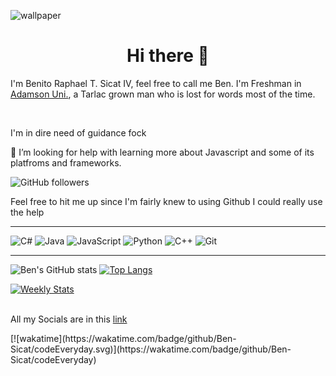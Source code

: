 


![wallpaper](https://user-images.githubusercontent.com/93244935/151262826-a92385ee-1e5a-495b-b603-99d70b9f9e13.png)
<h1 align = "center"> Hi there 👋</h1>
<p> I'm Benito Raphael T. Sicat IV, feel free to call me Ben. I'm Freshman in <a href = "adamson.edu.ph">Adamson Uni.</a>, a Tarlac grown man who is lost for words most of the time.</p>
<br>
<p>I'm in dire need of guidance fock</p>

<p> 🤔 I’m looking for help with learning more about Javascript and some of its platfroms and frameworks.</p>


  ![GitHub followers](https://img.shields.io/github/followers/Ben-Sicat?style=social)

<p> Feel free to hit me up since I'm fairly knew to using Github I could really use the help</p>

---

 ![C#](https://img.shields.io/badge/c%23-%23239120.svg?style=for-the-badge&logo=c-sharp&logoColor=white)
 ![Java](https://img.shields.io/badge/java-%23ED8B00.svg?style=for-the-badge&logo=java&logoColor=white)
 ![JavaScript](https://img.shields.io/badge/javascript-%23323330.svg?style=for-the-badge&logo=javascript&logoColor=%23F7DF1E)
 ![Python](https://img.shields.io/badge/python-3670A0?style=for-the-badge&logo=python&logoColor=ffdd54)
 ![C++](https://img.shields.io/badge/c++-%2300599C.svg?style=for-the-badge&logo=c%2B%2B&logoColor=white)
 ![Git](https://img.shields.io/badge/git-%23F05033.svg?style=for-the-badge&logo=git&logoColor=white)
 
  
---

<!-- ![Datacamp](https://img.shields.io/badge/Datacamp-05192D?style=for-the-badge&logo=datacamp&logoColor=03E860)
![Codecademy](https://img.shields.io/badge/Codecademy-FFF0E5?style=for-the-badge&logo=codecademy&logoColor=1F243A)
![FreeCodeCamp](https://img.shields.io/badge/Freecodecamp-%23123.svg?&style=for-the-badge&logo=freecodecamp&logoColor=green)
![Khan Academy](https://img.shields.io/badge/KhanAcademy-%2314BF96.svg?style=for-the-badge&logo=KhanAcademy&logoColor=white)
![Repl.it](https://img.shields.io/badge/Repl.it-%230D101E.svg?style=for-the-badge&logo=replit&logoColor=white)
![Udemy](https://img.shields.io/badge/Udemy-A435F0?style=for-the-badge&logo=Udemy&logoColor=white) -->






![Ben's GitHub stats](https://github-readme-stats.vercel.app/api?username=Ben-Sicat&show_icons=true&theme=radical)
[![Top Langs](https://github-readme-stats.vercel.app/api/top-langs/?username=Ben-Sicat&exclude_repo=github-readme-stats,anuraghazra.github.io)](https://github.com/anuraghazra/github-readme-stats)

<a href="https://wakatime.com/@Braph" target="_blank">
    <img alt="Weekly Stats" src="https://github-readme-stats.vercel.app/api/wakatime?username=Ben-Sicat&border_radius=10px&theme=dark&bg_color=1f1f1f&border_color=1f1f1f&icon_color=58a6ff&show_icons=true&disable_animations=true&custom_title=Weekly%20Stats" />
  </a>
</div>

<br />
<br />




<p> All my Socials are in this <a href = "https://allsocials.link/sirben">link</a></p>
[![wakatime](https://wakatime.com/badge/github/Ben-Sicat/codeEveryday.svg)](https://wakatime.com/badge/github/Ben-Sicat/codeEveryday)
<!--
**Ben-Sicat/Ben-Sicat** is a ✨ _special_ ✨ repository because its `README.md` (this file) appears on your GitHub profile.

Here are some ideas to get you started:

- 🔭 I’m currently working on ...
- 🌱 I’m currently learning ...
- 👯 I’m looking to collaborate on ...
- 🤔 I’m looking for help with ...
- 💬 Ask me about ...
- 📫 How to reach me: ...
- 😄 Pronouns: ...
- ⚡ Fun fact: ...
-->
